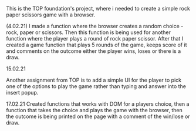 This is the TOP foundation's project, where i needed to create a simple rock paper scissors game with a browser. 

(4.02.21) I made a function where the browser creates a random choice - rock, paper or scissors.
Then this function is being used for another function where the player plays a round of rock paper scissor. After that
I created a game function that plays 5 rounds of the game, keeps score of it and comments on the outcome either the player
wins, loses or there is a draw. 

15.02.21 

Another assignment from TOP is to add a simple UI for the player to pick one of the options to play the game rather than typing and answer into the insert popup. 


17.02.21 
Created functions that works with DOM for a players choice, then a function that takes the choice and plays the game with the browser, then the outcome is being printed on the page with a comment of the win/lose or draw. 
